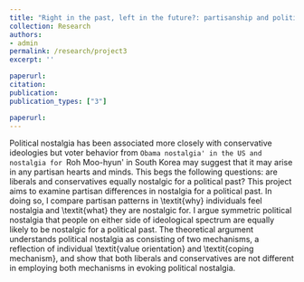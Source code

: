 ```yaml
---
title: "Right in the past, left in the future?: partisanship and politics of nostalgia"
collection: Research
authors: 
- admin
permalink: /research/project3
excerpt: ''

paperurl: 
citation:
publication: 
publication_types: ["3"]

paperurl: 
---
```


Political nostalgia has been associated more closely with conservative ideologies but voter behavior from `Obama nostalgia' in the US and nostalgia for `Roh Moo-hyun' in South Korea may suggest that it may arise in any partisan hearts and minds. This begs the following questions: are liberals and conservatives equally nostalgic for a political past? This project aims to examine partisan differences in nostalgia for a political past. In doing so, I compare partisan patterns in \textit{why} individuals feel nostalgia and \textit{what} they are nostalgic for. I argue symmetric political nostalgia that people on either side of ideological spectrum are equally likely to be nostalgic for a political past. The theoretical argument understands political nostalgia as consisting of two mechanisms, a reflection of individual \textit{value orientation} and \textit{coping mechanism}, and show that both liberals and conservatives are not different in employing both mechanisms in evoking political nostalgia.
